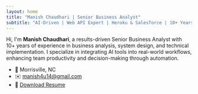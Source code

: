 ```yaml
---
layout: home
title: "Manish Chaudhari | Senior Business Analyst"
subtitle: "AI-Driven | Web API Expert | Heroku & Salesforce | 10+ Years Experience"
---
```


Hi, I'm **Manish Chaudhari**, a results-driven Senior Business Analyst with 10+ years of experience in business analysis, system design, and technical implementation. I specialize in integrating AI tools into real-world workflows, enhancing team productivity and decision-making through automation.

- 📍 Morrisville, NC
- ✉️ [manish4u14@gmail.com](mailto:manish4u14@gmail.com)
- 📄 [Download Resume](assets/Manish_Chaudhari_Resume.pdf)